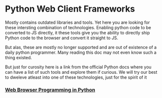 # Python Web Client Frameworks

Mostly contains outdated libraries and tools. Yet here you are looking for these intersting combination of technologies. Enabling python code to be converted to JS directly, it these tools give you the ability to directly ship Python code to the browser and convert it straight to JS.

But alas, these are mostly no longer supported and are out of existence of a daily python programmer. Many reading this doc may not even know such a thing existed.

But just for curosity here is a link from the official Python docs where you can have a list of such tools and explore them if curious. We will try our best to dweleve atleast into one of these technologies, just for the spirit of it

### [Web Browser Programming in Python](https://wiki.python.org/moin/WebBrowserProgramming)
